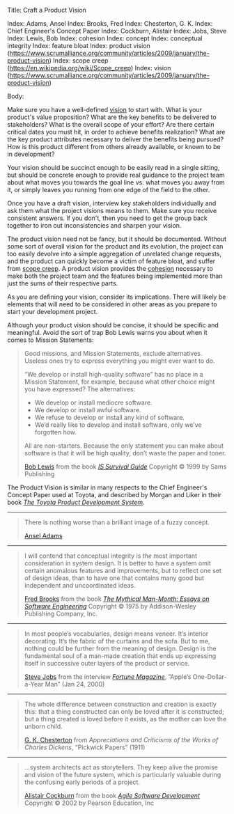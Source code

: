 Title: Craft a Product Vision

Index: Adams, Ansel
Index: Brooks, Fred
Index: Chesterton, G. K.
Index: Chief Engineer's Concept Paper
Index: Cockburn, Alistair
Index: Jobs, Steve
Index: Lewis, Bob
Index: cohesion
Index: concept
Index: conceptual integrity
Index: feature bloat
Index: product vision (https://www.scrumalliance.org/community/articles/2009/january/the-product-vision)
Index: scope creep (https://en.wikipedia.org/wiki/Scope_creep)
Index: vision (https://www.scrumalliance.org/community/articles/2009/january/the-product-vision)

Body:

Make sure you have a well-defined <a href="http://www.scaledagileframework.com/vision/" class="reflink" target="ref">vision</a> to start with. What is your product's value proposition? What are the key benefits to be delivered to stakeholders? What is the overall scope of your effort?  Are there certain critical dates you must hit, in order to achieve benefits realization? What are the key product attributes necessary to deliver the benefits being pursued? How is this product different from others already available, or known to be in development?

Your vision should be succinct enough to be easily read in a single sitting, but should be concrete enough to provide real guidance to the project team about what moves you towards the goal line vs. what moves you away from it, or simply leaves you running from one edge of the field to the other.

Once you have a draft vision, interview key stakeholders individually and ask them what the project visions means to them. Make sure you receive consistent answers. If you don't, then you need to get the group back together to iron out inconsistencies and sharpen your vision.

The product vision need not be fancy, but it should be documented. Without some sort of overall vision for the product and its evolution, the project can too easily devolve into a simple aggregation of unrelated change requests, and the product can quickly become a victim of feature bloat, and suffer from <a href="https://en.wikipedia.org/wiki/Scope_creep" class="reflink" target="ref">scope creep</a>. A product vision provides the [cohesion][] necessary to make both the project team and the features being implemented more than just the sums of their respective parts.

As you are defining your vision, consider its implications. There will likely be elements that will need to be considered in other areas as you prepare to start your development project.

Although your product vision should be concise, it should be specific and meaningful. Avoid the sort of trap Bob Lewis warns you about when it comes to Mission Statements:

<blockquote>
<p>
Good missions, and Mission Statements, exclude alternatives. Useless ones try to express everything you might ever want to do. </p>

<p>
&ldquo;We develop or install high-quality software&rdquo; has no place in a Mission Statement, for example, because what other choice might you have expressed? The alternatives: </p>

<ul>
<li>We develop or install mediocre software.</li>

<li>We develop or install awful software.</li>

<li>We refuse to develop or install any kind of software.</li>

<li>We&#8217;d really like to develop and install software, only we&#8217;ve forgotten how.</li>
</ul>

<p>
All are non-starters. Because the only statement you can make about software is that it will be high quality, don&#8217;t waste the paper and toner. </p>

<footer>
<a href="http://issurvivor.com/" class="reflink" target="ref">Bob Lewis</a> from the book <cite><a href="bibliography.html#lewis-1999">IS Survival Guide</a></cite> Copyright &copy; 1999 by Sams Publishing
</footer>
</blockquote>

The Product Vision is similar in many respects to the Chief Engineer's Concept Paper used at Toyota, and described by Morgan and Liker in their book <cite><a href="bibliography.html#morgan-liker-2006">The Toyota Product Development System</a></cite>.

----

<blockquote>
<p>
There is nothing worse than a brilliant image of a fuzzy concept.
</p>

<footer>
  <a href="http://en.wikipedia.org/wiki/Ansel_Adams" class="reflink" target="ref">Ansel Adams</a>
</footer>
</blockquote>

----

<blockquote>
<p>
I will contend that conceptual integrity is <em>the</em> most important consideration in system design. It is better to have a system omit certain anomalous features and improvements, but to reflect one set of design ideas, than to have one that contains many good but independent and uncoordinated ideas.</p>

<footer>
<a href="http://en.wikipedia.org/wiki/Fred_Brooks" class="reflink" target="ref">Fred Brooks</a> from the book <cite><a href="bibliography.html#brooks-1975">The Mythical Man-Month: Essays on Software Engineering</a></cite> Copyright &copy; 1975 by Addison-Wesley Publishing Company, Inc.
</footer>
</blockquote>

----

<blockquote>
<p>
In most people&#8217;s vocabularies, design means veneer. It&#8217;s interior decorating. It&#8217;s the fabric of the curtains and the sofa. But to me, nothing could be further from the meaning of design. Design is the fundamental soul of a man-made creation that ends up expressing itself in successive outer layers of the product or service.</p>

<footer>
<a href="http://en.wikipedia.org/wiki/Steve_Jobs" class="reflink" target="ref">Steve Jobs</a> from the interview <cite><a href="bibliography.html#jobs-2000">Fortune Magazine</a></cite>, &#8221;Apple&#8217;s One-Dollar-a-Year Man&#8221; (Jan 24, 2000)
</footer>
</blockquote>

----

<blockquote>
<p>
The whole difference between construction and creation is exactly this: that a thing constructed can only be loved after it is constructed; but a thing created is loved before it exists, as the mother can love the unborn child. </p>

<footer>
<a href="http://en.wikipedia.org/wiki/G._K._Chesterton" class="reflink" target="ref">G. K. Chesterton</a> from <cite>Appreciations and Criticisms of the Works of Charles Dickens</a></cite>, &#8220;Pickwick Papers&#8221; (1911)
</footer>
</blockquote>

----

<blockquote>
<p>
...system architects act as storytellers. They keep alive the promise and vision of the future system, which is particularly valuable during the confusing early periods of a project.</p>

<footer>
<a href="http://en.wikipedia.org/wiki/Alistair_Cockburn" class="reflink" target="ref">Alistair Cockburn</a> from the book <cite><a href="bibliography.html#cockburn-2002">Agile Software Development</a></cite> Copyright &copy; 2002 by Pearson Education, Inc
</footer>
</blockquote>


[cohesion]: cohesion.html

